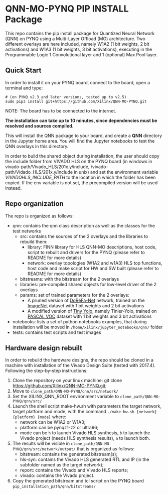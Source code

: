 # QNN-MO-PYNQ PIP INSTALL Package

This repo contains the pip install package for Quantized Neural Network (QNN) on PYNQ using a Multi-Layer Offload (MO) architecture.
Two different overlays are here included, namely W1A2 (1 bit weights, 2 bit activations) and W1A3 (1 bit weights, 3 bit activations), executing in the Programmable Logic 1 Convolutional layer and 1 (optional) Max Pool layer.

## Quick Start

In order to install it on your PYNQ board, connect to the board, open a terminal and type:

```shell
# (on PYNQ v2.3 and later versions, tested up to v2.5)
sudo pip3 install git+https://github.com/Xilinx/QNN-MO-PYNQ.git
```

NOTE: The board has to be connected to the internet.

**The installation can take up to 10 minutes, since dependencies must be resolved and sources compiled.**

This will install the QNN package to your board, and create a **QNN** directory in the Jupyter home area. You will find the Jupyter notebooks to test the QNN overlays in this directory.

In order to build the shared object during installation, the user should copy the include folder from VIVADO HLS on the PYNQ board (in windows in vivado-path/Vivado_HLS/201x.y/include, /vivado-path/Vidado_HLS/201x.y/include in unix) and set the environment variable *VIVADOHLS_INCLUDE_PATH* to the location in which the folder has been copied.
If the env variable is not set, the precompiled version will be used instead.

## Repo organization

The repo is organized as follows:

-	qnn: contains the qnn class description as well as the classes for the test networks
	-	src: contains the sources of the 2 overlays and the libraries to rebuild them:
		- library: FINN library for HLS QNN-MO descriptions, host code, script to rebuilt and drivers for the PYNQ (please refer to README for more details)
		- network: overlay topologies (W1A2 and w1A3) HLS top functions, host code and make script for HW and SW built (please refer to README for more details)
	-	bitstreams: with the bitstream for the 2 overlays
	-	libraries: pre-compiled shared objects for low-level driver of the 2 overlays
	-	params: set of trained parameters for the 2 overlays:
		- A pruned version of [DoReFa-Net](https://arxiv.org/abs/1606.06160) network, trained on the [ImageNet](http://www.image-net.org/) dataset with 1 bit weights and 2 bit activations
		- A modified version of [Tiny Yolo](https://pjreddie.com/darknet/yolo/), namely Tinier-Yolo, trained on [PASCAL VOC](http://host.robots.ox.ac.uk/pascal/VOC/) dataset with 1 bit weights and 3 bit activations
-	notebooks: lists a set of python notebooks examples, that during installation will be moved in `/home/xilinx/jupyter_notebooks/qnn/` folder
-	tests: contains test scripts and test images

## Hardware design rebuilt

In order to rebuild the hardware designs, the repo should be cloned in a machine with installation of the Vivado Design Suite (tested with 2017.4).
Following the step-by-step instructions:

1.	Clone the repository on your linux machine: git clone https://github.com/Xilinx/QNN-MO-PYNQ.git;
2.	Move to `clone_path/QNN-MO-PYNQ/qnn/src/network/`
3.	Set the XILINX_QNN_ROOT environment variable to `clone_path/QNN-MO-PYNQ/qnn/src/`
4.	Launch the shell script make-hw.sh with parameters the target network, target platform and mode, with the command `./make-hw.sh {network} {platform} {mode}` where:
	- network can be W1A2 or W1A3;
	- platform can be pynqz1-z2 or ultra96;
	- mode can be `h` to launch Vivado HLS synthesis, `b` to launch the Vivado project (needs HLS synthesis results), `a` to launch both.
5.	The results will be visible in `clone_path/QNN-MO-PYNQ/qnn/src/network/output/` that is organized as follows:
	- bitstream: contains the generated bitstream(s);
	- hls-syn: contains the Vivado HLS generated RTL and IP (in the subfolder named as the target network);
	- report: contains the Vivado and Vivado HLS reports;
	- vivado: contains the Vivado project.
6.	Copy the generated bitstream and tcl script on the PYNQ board `pip_installation_path/qnn/bitstreams/`
